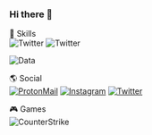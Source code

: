 ### Hi there 👋

🚀 Skills </br>
![Twitter](https://img.shields.io/badge/Dart-0175C2?style=for-the-badge&logo=dart&logoColor=white)
![Twitter](https://img.shields.io/badge/Flutter-02569B?style=for-the-badge&logo=flutter&logoColor=white)

![Data](https://github-readme-stats.vercel.app/api?username=Eder-BL&theme=dracula)

🌎 Social </br>
[![ProtonMail](https://img.shields.io/badge/ProtonMail-8B89CC?style=for-the-badge&logo=protonmail&logoColor=white)](mailto:ederbl@proton.me)
[![Instagram](https://img.shields.io/badge/Instagram-E4405F?style=for-the-badge&logo=instagram&logoColor=white)](https://www.instagram.com/eder.bergmann/)
[![Twitter](https://img.shields.io/badge/Twitter-1DA1F2?style=for-the-badge&logo=twitter&logoColor=white)](https://www.twitter.com/sr_eder_bl/)

🎮 Games </br>
![CounterStrike](https://img.shields.io/badge/Counter_Strike-000000?style=for-the-badge&logo=counter-strike&logoColor=white)
 </br>

